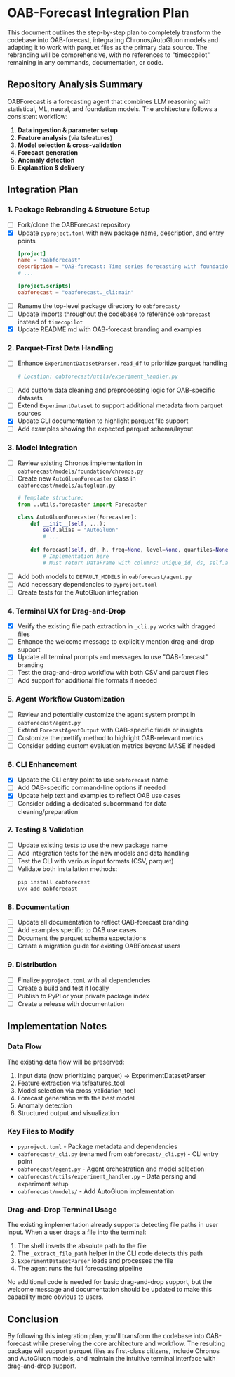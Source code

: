 # OAB-Forecast Integration Plan

This document outlines the step-by-step plan to completely transform the codebase into OAB-forecast, integrating Chronos/AutoGluon models and adapting it to work with parquet files as the primary data source. The rebranding will be comprehensive, with no references to "timecopilot" remaining in any commands, documentation, or code.

## Repository Analysis Summary

OABForecast is a forecasting agent that combines LLM reasoning with statistical, ML, neural, and foundation models. The architecture follows a consistent workflow:

1. **Data ingestion & parameter setup**
2. **Feature analysis** (via tsfeatures)
3. **Model selection & cross-validation**
4. **Forecast generation**
5. **Anomaly detection**
6. **Explanation & delivery**

## Integration Plan

### 1. Package Rebranding & Structure Setup
- [ ] Fork/clone the OABForecast repository
- [x] Update `pyproject.toml` with new package name, description, and entry points
  ```toml
  [project]
  name = "oabforecast"
  description = "OAB-forecast: Time series forecasting with foundation models and LLM guidance"
  # ...
  
  [project.scripts]
  oabforecast = "oabforecast._cli:main"
  ```
- [ ] Rename the top-level package directory to `oabforecast/`
- [ ] Update imports throughout the codebase to reference `oabforecast` instead of `timecopilot`
- [x] Update README.md with OAB-forecast branding and examples

### 2. Parquet-First Data Handling
- [ ] Enhance `ExperimentDatasetParser.read_df` to prioritize parquet handling
  ```python
  # Location: oabforecast/utils/experiment_handler.py
  ```
- [ ] Add custom data cleaning and preprocessing logic for OAB-specific datasets
- [ ] Extend `ExperimentDataset` to support additional metadata from parquet sources
- [x] Update CLI documentation to highlight parquet file support
- [ ] Add examples showing the expected parquet schema/layout

### 3. Model Integration
- [ ] Review existing Chronos implementation in `oabforecast/models/foundation/chronos.py`
- [ ] Create new `AutoGluonForecaster` class in `oabforecast/models/autogluon.py`
  ```python
  # Template structure:
  from ..utils.forecaster import Forecaster
  
  class AutoGluonForecaster(Forecaster):
      def __init__(self, ...):
          self.alias = "AutoGluon"
          # ...
      
      def forecast(self, df, h, freq=None, level=None, quantiles=None):
          # Implementation here
          # Must return DataFrame with columns: unique_id, ds, self.alias, ...
  ```
- [ ] Add both models to `DEFAULT_MODELS` in `oabforecast/agent.py`
- [ ] Add necessary dependencies to `pyproject.toml`
- [ ] Create tests for the AutoGluon integration

### 4. Terminal UX for Drag-and-Drop
- [x] Verify the existing file path extraction in `_cli.py` works with dragged files
- [ ] Enhance the welcome message to explicitly mention drag-and-drop support
- [x] Update all terminal prompts and messages to use "OAB-forecast" branding
- [ ] Test the drag-and-drop workflow with both CSV and parquet files
- [ ] Add support for additional file formats if needed

### 5. Agent Workflow Customization
- [ ] Review and potentially customize the agent system prompt in `oabforecast/agent.py`
- [ ] Extend `ForecastAgentOutput` with OAB-specific fields or insights
- [ ] Customize the prettify method to highlight OAB-relevant metrics
- [ ] Consider adding custom evaluation metrics beyond MASE if needed

### 6. CLI Enhancement
- [x] Update the CLI entry point to use `oabforecast` name
- [ ] Add OAB-specific command-line options if needed
- [x] Update help text and examples to reflect OAB use cases
- [ ] Consider adding a dedicated subcommand for data cleaning/preparation

### 7. Testing & Validation
- [ ] Update existing tests to use the new package name
- [ ] Add integration tests for the new models and data handling
- [ ] Test the CLI with various input formats (CSV, parquet)
- [ ] Validate both installation methods:
  ```bash
  pip install oabforecast
  uvx add oabforecast
  ```

### 8. Documentation
- [ ] Update all documentation to reflect OAB-forecast branding
- [ ] Add examples specific to OAB use cases
- [ ] Document the parquet schema expectations
- [ ] Create a migration guide for existing OABForecast users

### 9. Distribution
- [ ] Finalize `pyproject.toml` with all dependencies
- [ ] Create a build and test it locally
- [ ] Publish to PyPI or your private package index
- [ ] Create a release with documentation

## Implementation Notes

### Data Flow
The existing data flow will be preserved:
1. Input data (now prioritizing parquet) → ExperimentDatasetParser
2. Feature extraction via tsfeatures_tool
3. Model selection via cross_validation_tool
4. Forecast generation with the best model
5. Anomaly detection
6. Structured output and visualization

### Key Files to Modify
- `pyproject.toml` - Package metadata and dependencies
- `oabforecast/_cli.py` (renamed from `oabforecast/_cli.py`) - CLI entry point
- `oabforecast/agent.py` - Agent orchestration and model selection
- `oabforecast/utils/experiment_handler.py` - Data parsing and experiment setup
- `oabforecast/models/` - Add AutoGluon implementation

### Drag-and-Drop Terminal Usage
The existing implementation already supports detecting file paths in user input. When a user drags a file into the terminal:

1. The shell inserts the absolute path to the file
2. The `_extract_file_path` helper in the CLI code detects this path
3. `ExperimentDatasetParser` loads and processes the file
4. The agent runs the full forecasting pipeline

No additional code is needed for basic drag-and-drop support, but the welcome message and documentation should be updated to make this capability more obvious to users.

## Conclusion

By following this integration plan, you'll transform the codebase into OAB-forecast while preserving the core architecture and workflow. The resulting package will support parquet files as first-class citizens, include Chronos and AutoGluon models, and maintain the intuitive terminal interface with drag-and-drop support.
